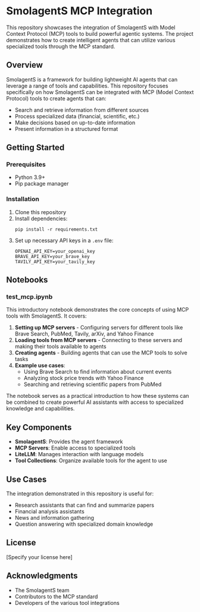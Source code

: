 # SmolagentS MCP Integration

This repository showcases the integration of SmolagentS with Model Context Protocol (MCP) tools to build powerful agentic systems. The project demonstrates how to create intelligent agents that can utilize various specialized tools through the MCP standard.

## Overview

SmolagentS is a framework for building lightweight AI agents that can leverage a range of tools and capabilities. This repository focuses specifically on how SmolagentS can be integrated with MCP (Model Context Protocol) tools to create agents that can:

- Search and retrieve information from different sources
- Process specialized data (financial, scientific, etc.)
- Make decisions based on up-to-date information
- Present information in a structured format

## Getting Started

### Prerequisites

- Python 3.9+
- Pip package manager

### Installation

1. Clone this repository
2. Install dependencies:
   ```
   pip install -r requirements.txt
   ```
3. Set up necessary API keys in a `.env` file:
   ```
   OPENAI_API_KEY=your_openai_key
   BRAVE_API_KEY=your_brave_key
   TAVILY_API_KEY=your_tavily_key
   ```

## Notebooks

### test_mcp.ipynb

This introductory notebook demonstrates the core concepts of using MCP tools with SmolagentS. It covers:

1. **Setting up MCP servers** - Configuring servers for different tools like Brave Search, PubMed, Tavily, arXiv, and Yahoo Finance
2. **Loading tools from MCP servers** - Connecting to these servers and making their tools available to agents
3. **Creating agents** - Building agents that can use the MCP tools to solve tasks
4. **Example use cases**:
   - Using Brave Search to find information about current events
   - Analyzing stock price trends with Yahoo Finance
   - Searching and retrieving scientific papers from PubMed

The notebook serves as a practical introduction to how these systems can be combined to create powerful AI assistants with access to specialized knowledge and capabilities.

## Key Components

- **SmolagentS**: Provides the agent framework
- **MCP Servers**: Enable access to specialized tools
- **LiteLLM**: Manages interaction with language models
- **Tool Collections**: Organize available tools for the agent to use

## Use Cases

The integration demonstrated in this repository is useful for:

- Research assistants that can find and summarize papers
- Financial analysis assistants
- News and information gathering
- Question answering with specialized domain knowledge

## License

[Specify your license here]

## Acknowledgments

- The SmolagentS team
- Contributors to the MCP standard
- Developers of the various tool integrations 